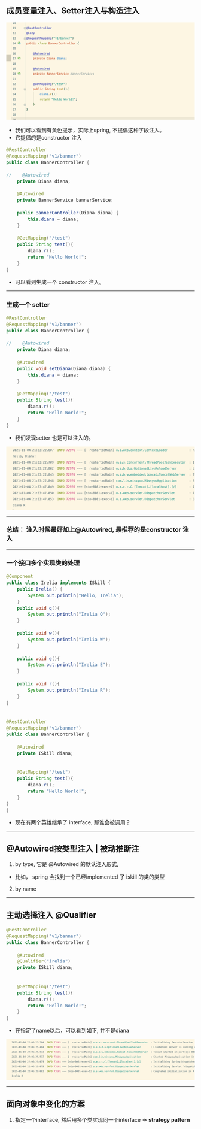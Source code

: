 ## 成员变量注入、Setter注入与构造注入

![](img/2021-01-04-21-25-30.png)

- 我们可以看到有黄色提示，实际上spring, 不提倡这种字段注入。
- 它提倡的是constructor 注入

```java
@RestController
@RequestMapping("v1/banner")
public class BannerController {

//    @Autowired
    private Diana diana;

    @Autowired
    private BannerService bannerService;

    public BannerController(Diana diana) {
        this.diana = diana;
    }

    @GetMapping("/test")
    public String test(){
        diana.r();
        return "Hello World!";
    }
}
```

- 可以看到生成一个 constructor 注入。

---

### 生成一个 setter

```java
@RestController
@RequestMapping("v1/banner")
public class BannerController {

//    @Autowired
    private Diana diana;

    @Autowired
    public void setDiana(Diana diana) {
        this.diana = diana;
    }

    @GetMapping("/test")
    public String test(){
        diana.r();
        return "Hello World!";
    }
}
```

- 我们发现setter 也是可以注入的。

![](img/2021-01-04-21-34-25.png)

---

### 总结： 注入时候最好加上@Autowired, 最推荐的是constructor 注入

---

### 一个接口多个实现类的处理

```java
@Component
public class Irelia implements ISkill {
    public Irelia() {
        System.out.println("Hello, Irelia");
    }
    public void q(){
        System.out.println("Irelia Q");
    }

    public void w(){
        System.out.println("Irelia W");
    }

    public void e(){
        System.out.println("Irelia E");
    }

    public void r(){
        System.out.println("Irelia R");
    }
}


@RestController
@RequestMapping("v1/banner")
public class BannerController {

    @Autowired
    private ISkill diana;
    

    @GetMapping("/test")
    public String test(){
        diana.r();
        return "Hello World!";
    }
}
}
```

- 现在有两个英雄继承了 interface, 那谁会被调用？

---

## @Autowired按类型注入 | 被动推断注

1. by type, 它是 @Autowired 的默认注入形式, 
  - 比如， spring 会找到一个已经implemented 了 iskill 的类的类型

2. by name

---

## 主动选择注入 @Qualifier

```java
@RestController
@RequestMapping("v1/banner")
public class BannerController {

    @Autowired
    @Qualifier("irelia")
    private ISkill diana;


    @GetMapping("/test")
    public String test(){
        diana.r();
        return "Hello World!";
    }
}
```

- 在指定了name以后，可以看到如下, 并不是diana

![](img/2021-01-04-22-06-50.png)

---


## 面向对象中变化的方案

1. 指定一个interface, 然后用多个类实现同一个interface  => **strategy pattern**















































